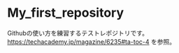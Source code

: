 # My_first_repository
Githubの使い方を練習するテストレポジトリです。
https://techacademy.jp/magazine/6235#ta-toc-4 を参照。
